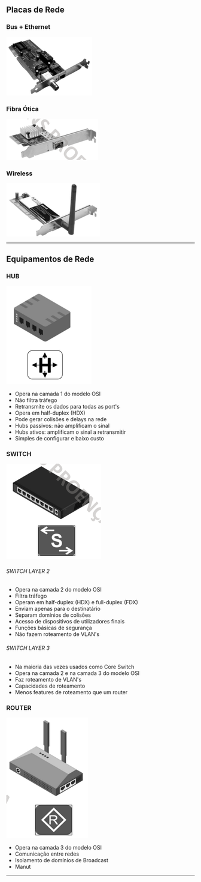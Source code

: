 ## Placas de Rede

### Bus + Ethernet

![](Imagens/BUS%20+%20ETHERNET.png)

### Fibra Ótica

![](Imagens/FIBRA.png)

### Wireless

![](Imagens/WIRELESS.png)

---
## Equipamentos de Rede

### HUB

![](Imagens/HUB.png)

- Opera na camada 1 do modelo OSI
- Não filtra tráfego
- Retransmite os dados para todas as port's
- Opera em half-duplex (HDX)
- Pode gerar colisões e delays na rede
- Hubs passivos: não amplificam o sinal
- Hubs ativos: amplificam o sinal a retransmitir
- Simples de configurar e baixo custo

### SWITCH

![](Imagens/SWITCH.png)

###### SWITCH LAYER 2
- Opera na camada 2 do modelo OSI
- Filtra tráfego
- Operam em half-duplex (HDX) e full-duplex (FDX)
- Enviam apenas para o destinatário 
- Separam domínios de colisões 
- Acesso de dispositivos de utilizadores finais
- Funções básicas de segurança
- Não fazem roteamento de VLAN's

###### SWITCH LAYER 3
- Na maioria das vezes usados como Core Switch
- Opera na camada 2 e na camada 3 do modelo OSI
- Faz roteamento de VLAN's
- Capacidades de roteamento
- Menos features de roteamento que um router

### ROUTER

![](Imagens/ROUTER.png)

- Opera na camada 3 do modelo OSI
- Comunicação entre redes
- Isolamento de domínios de Broadcast
- Manut

---
